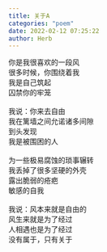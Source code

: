 ```yaml
---
title: 关于A
categories: "poem"
date: 2022-02-12 07:25:22
author: Herb
---
```


你是我很喜欢的一段风\
很多时候，你围绕着我\
我是自己筑起\
囚禁你的牢笼\
\
我说：你来去自由\
我在篱墙之间允诺诸多间隙\
到头发现\
我是被围困的人\
\
为一些极易腐蚀的琐事辗转\
我丢掉了很多坚硬的外壳\
露出脆弱的疮疤\
敏感的自我\
\
我说：风本来就是自由的\
风生来就是为了经过\
人相遇也是为了经过\
没有属于，只有关于  